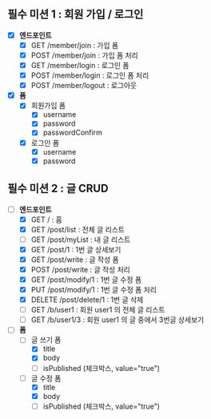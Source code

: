 ## 필수 미션 1 : 회원 가입 / 로그인

- [x] **엔드포인트**
    - [x] GET /member/join : 가입 폼
    - [x] POST /member/join : 가입 폼 처리
    - [x] GET /member/login : 로그인 폼
    - [x] POST /member/login : 로그인 폼 처리
    - [x] POST /member/logout : 로그아웃

- [x] **폼**
    - [x] 회원가입 폼
        - [x] username
        - [x] password
        - [x] passwordConfirm
    - [x] 로그인 폼
        - [x] username
        - [x] password

## 필수 미션 2 : 글 CRUD

- [ ] **엔드포인트**
    - [x] GET / : 홈
    - [x] GET /post/list : 전체 글 리스트
    - [ ] GET /post/myList : 내 글 리스트
    - [x] GET /post/1 : 1번 글 상세보기
    - [x] GET /post/write : 글 작성 폼
    - [x] POST /post/write : 글 작성 처리
    - [x] GET /post/modify/1 : 1번 글 수정 폼
    - [x] PUT /post/modify/1 : 1번 글 수정 폼 처리
    - [x] DELETE /post/delete/1 : 1번 글 삭제
    - [ ] GET /b/user1 : 회원 user1 의 전체 글 리스트
    - [ ] GET /b/user1/3 : 회원 user1 의 글 중에서 3번글 상세보기

- [ ] **폼**
    - [ ] 글 쓰기 폼
        - [x] title
        - [x] body
        - [ ] isPublished (체크박스, value="true")
    - [ ] 글 수정 폼
        - [x] title
        - [x] body
        - [ ] isPublished (체크박스, value="true")
